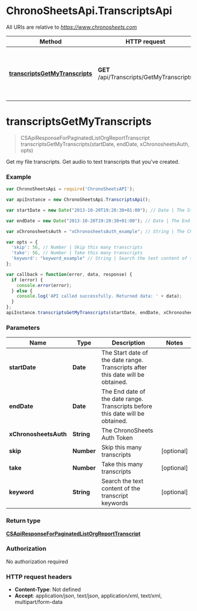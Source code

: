 # ChronoSheetsApi.TranscriptsApi

All URIs are relative to *https://www.chronosheets.com*

Method | HTTP request | Description
------------- | ------------- | -------------
[**transcriptsGetMyTranscripts**](TranscriptsApi.md#transcriptsGetMyTranscripts) | **GET** /api/Transcripts/GetMyTranscripts | Get my file transcripts.  Get audio to text transcripts that you&#39;ve created.


<a name="transcriptsGetMyTranscripts"></a>
# **transcriptsGetMyTranscripts**
> CSApiResponseForPaginatedListOrgReportTranscript transcriptsGetMyTranscripts(startDate, endDate, xChronosheetsAuth, opts)

Get my file transcripts.  Get audio to text transcripts that you&#39;ve created.

### Example
```javascript
var ChronoSheetsApi = require('ChronoSheetsAPI');

var apiInstance = new ChronoSheetsApi.TranscriptsApi();

var startDate = new Date("2013-10-20T19:20:30+01:00"); // Date | The Start date of the date range.  Transcripts after this date will be obtained.

var endDate = new Date("2013-10-20T19:20:30+01:00"); // Date | The End date of the date range.  Transcripts before this date will be obtained.

var xChronosheetsAuth = "xChronosheetsAuth_example"; // String | The ChronoSheets Auth Token

var opts = { 
  'skip': 56, // Number | Skip this many transcripts
  'take': 56, // Number | Take this many transcripts
  'keyword': "keyword_example" // String | Search the text content of the transcript keywords
};

var callback = function(error, data, response) {
  if (error) {
    console.error(error);
  } else {
    console.log('API called successfully. Returned data: ' + data);
  }
};
apiInstance.transcriptsGetMyTranscripts(startDate, endDate, xChronosheetsAuth, opts, callback);
```

### Parameters

Name | Type | Description  | Notes
------------- | ------------- | ------------- | -------------
 **startDate** | **Date**| The Start date of the date range.  Transcripts after this date will be obtained. | 
 **endDate** | **Date**| The End date of the date range.  Transcripts before this date will be obtained. | 
 **xChronosheetsAuth** | **String**| The ChronoSheets Auth Token | 
 **skip** | **Number**| Skip this many transcripts | [optional] 
 **take** | **Number**| Take this many transcripts | [optional] 
 **keyword** | **String**| Search the text content of the transcript keywords | [optional] 

### Return type

[**CSApiResponseForPaginatedListOrgReportTranscript**](CSApiResponseForPaginatedListOrgReportTranscript.md)

### Authorization

No authorization required

### HTTP request headers

 - **Content-Type**: Not defined
 - **Accept**: application/json, text/json, application/xml, text/xml, multipart/form-data

